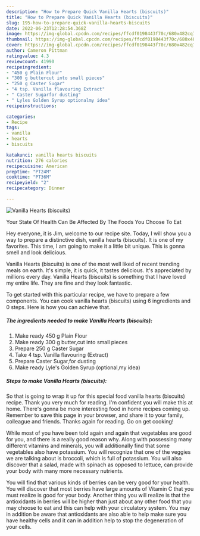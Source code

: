 ```yaml
---
description: "How to Prepare Quick Vanilla Hearts (biscuits)"
title: "How to Prepare Quick Vanilla Hearts (biscuits)"
slug: 195-how-to-prepare-quick-vanilla-hearts-biscuits
date: 2022-06-23T12:28:54.368Z
image: https://img-global.cpcdn.com/recipes/ffcdf0198443f70c/680x482cq70/vanilla-hearts-biscuits-recipe-main-photo.jpg
thumbnail: https://img-global.cpcdn.com/recipes/ffcdf0198443f70c/680x482cq70/vanilla-hearts-biscuits-recipe-main-photo.jpg
cover: https://img-global.cpcdn.com/recipes/ffcdf0198443f70c/680x482cq70/vanilla-hearts-biscuits-recipe-main-photo.jpg
author: Cameron Pittman
ratingvalue: 4.3
reviewcount: 41990
recipeingredient:
- "450 g Plain Flour"
- "300 g buttercut into small pieces"
- "250 g Caster Sugar"
- "4 tsp. Vanilla flavouring Extract"
- " Caster Sugarfor dusting"
- " Lyles Golden Syrup optionalmy idea"
recipeinstructions:

categories:
- Recipe
tags:
- vanilla
- hearts
- biscuits

katakunci: vanilla hearts biscuits 
nutrition: 276 calories
recipecuisine: American
preptime: "PT24M"
cooktime: "PT36M"
recipeyield: "2"
recipecategory: Dinner

---
```



![Vanilla Hearts (biscuits)](https://img-global.cpcdn.com/recipes/ffcdf0198443f70c/680x482cq70/vanilla-hearts-biscuits-recipe-main-photo.jpg)

Your State Of Health Can Be Affected By The Foods You Choose To Eat

Hey everyone, it is Jim, welcome to our recipe site. Today, I will show you a way to prepare a distinctive dish, vanilla hearts (biscuits). It is one of my favorites. This time, I am going to make it a little bit unique. This is gonna smell and look delicious.

Vanilla Hearts (biscuits) is one of the most well liked of recent trending meals on earth. It's simple, it is quick, it tastes delicious. It's appreciated by millions every day. Vanilla Hearts (biscuits) is something that I have loved my entire life. They are fine and they look fantastic.




To get started with this particular recipe, we have to prepare a few components. You can cook vanilla hearts (biscuits) using 6 ingredients and 0 steps. Here is how you can achieve that.

<!--inarticleads1-->

##### The ingredients needed to make Vanilla Hearts (biscuits):

1. Make ready 450 g Plain Flour
1. Make ready 300 g butter,cut into small pieces
1. Prepare 250 g Caster Sugar
1. Take 4 tsp. Vanilla flavouring (Extract)
1. Prepare  Caster Sugar,for dusting
1. Make ready  Lyle&#39;s Golden Syrup (optional,my idea)




<!--inarticleads2-->

##### Steps to make Vanilla Hearts (biscuits):





So that is going to wrap it up for this special food vanilla hearts (biscuits) recipe. Thank you very much for reading. I'm confident you will make this at home. There's gonna be more interesting food in home recipes coming up. Remember to save this page in your browser, and share it to your family, colleague and friends. Thanks again for reading. Go on get cooking!

While most of you have been told again and again that vegetables are good for you, and there is a really good reason why. Along with possessing many different vitamins and minerals, you will additionally find that some vegetables also have potassium. You will recognize that one of the veggies we are talking about is broccoli, which is full of potassium. You will also discover that a salad, made with spinach as opposed to lettuce, can provide your body with many more necessary nutrients.

You will find that various kinds of berries can be very good for your health. You will discover that most berries have large amounts of Vitamin C that you must realize is good for your body. Another thing you will realize is that the antioxidants in berries will be higher than just about any other food that you may choose to eat and this can help with your circulatory system. You may in addition be aware that antioxidants are also able to help make sure you have healthy cells and it can in addition help to stop the degeneration of your cells.
